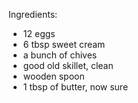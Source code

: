 Ingredients:
- 12 eggs
- 6 tbsp sweet cream
- a bunch of chives
- good old skillet, clean
- wooden spoon
- 1 tbsp of butter, now sure
